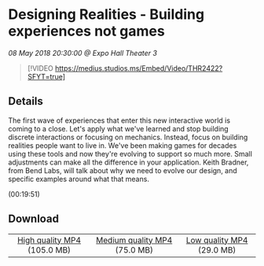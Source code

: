 # Designing Realities - Building experiences not games

*08 May 2018 20:30:00 @ Expo Hall Theater 3*

> [!VIDEO https://medius.studios.ms/Embed/Video/THR2422?SFYT=true]

## Details

<p>The first wave of experiences that enter this new interactive world is coming to a close. Let's apply what we've learned and stop building discrete interactions or focusing on mechanics. Instead, focus on building realities people want to live in. We've been making games for decades using these tools and now they're evolving to support so much more. Small adjustments can make all the difference in your application. Keith Bradner, from Bend Labs, will talk about why we need to evolve our design, and specific examples around what that means.</p> (00:19:51)

## Download

||||
|:--:|:----:|:-:|
|[High quality MP4](https://sec.ch9.ms/ch9/6a83/48843945-faed-499c-be21-3b1d7ae46a83/THR2422_high.mp4) (105.0 MB)|[Medium quality MP4](https://sec.ch9.ms/ch9/6a83/48843945-faed-499c-be21-3b1d7ae46a83/THR2422_mid.mp4) (75.0 MB)|[Low quality MP4](https://sec.ch9.ms/ch9/6a83/48843945-faed-499c-be21-3b1d7ae46a83/THR2422.mp4) (29.0 MB)|